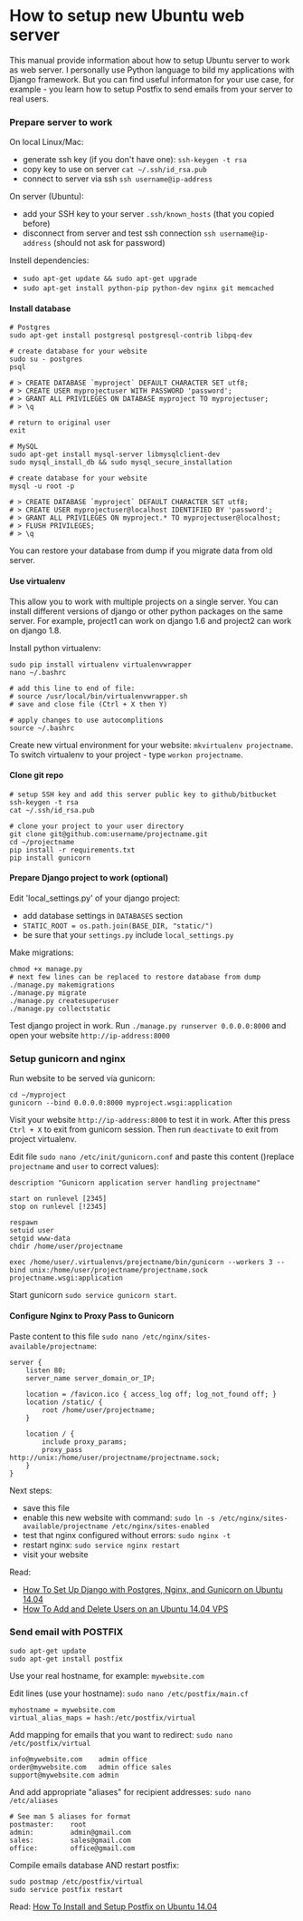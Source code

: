 # How to setup new Ubuntu web server

This manual provide information about how to setup Ubuntu server to work as web server. I personally use Python language to bild my applications with Django framework. But you can find useful informaton for your use case, for example - you learn how to setup Postfix to send emails from your server to real users.


### Prepare server to work

On local Linux/Mac:
 * generate ssh key (if you don't have one): `ssh-keygen -t rsa`
 * copy key to use on server `cat ~/.ssh/id_rsa.pub`
 * connect to server via ssh `ssh username@ip-address`

On server (Ubuntu):
 * add your SSH key to your server `.ssh/known_hosts` (that you copied before)
 * disconnect from server and test ssh connection `ssh username@ip-address` (should not ask for password)

Instell dependencies:
 * `sudo apt-get update && sudo apt-get upgrade`
 * `sudo apt-get install python-pip python-dev nginx git memcached`

#### Install database

```
# Postgres
sudo apt-get install postgresql postgresql-contrib libpq-dev

# create database for your website
sudo su - postgres
psql

# > CREATE DATABASE `myproject` DEFAULT CHARACTER SET utf8;
# > CREATE USER myprojectuser WITH PASSWORD 'password';
# > GRANT ALL PRIVILEGES ON DATABASE myproject TO myprojectuser;
# > \q

# return to original user
exit
```

```
# MySQL
sudo apt-get install mysql-server libmysqlclient-dev
sudo mysql_install_db && sudo mysql_secure_installation

# create database for your website
mysql -u root -p

# > CREATE DATABASE `myproject` DEFAULT CHARACTER SET utf8;
# > CREATE USER myprojectuser@localhost IDENTIFIED BY 'password';
# > GRANT ALL PRIVILEGES ON myproject.* TO myprojectuser@localhost;
# > FLUSH PRIVILEGES;
# > \q
```

You can restore your database from dump if you migrate data from old server.

#### Use virtualenv

This allow you to work with multiple projects on a single server. You can install different versions of django or other python packages on the same server. For example, project1 can work on django 1.6 and project2 can work on django 1.8.

Install python virtualenv:

```
sudo pip install virtualenv virtualenvwrapper
nano ~/.bashrc

# add this line to end of file:
# source /usr/local/bin/virtualenvwrapper.sh
# save and close file (Ctrl + X then Y)

# apply changes to use autocomplitions
source ~/.bashrc
```

Create new virtual environment for your website: `mkvirtualenv projectname`. To switch virtualenv to your project - type `workon projectname`.

#### Clone git repo

```
# setup SSH key and add this server public key to github/bitbucket
ssh-keygen -t rsa
cat ~/.ssh/id_rsa.pub
```

```
# clone your project to your user directory
git clone git@github.com:username/projectname.git
cd ~/projectname
pip install -r requirements.txt
pip install gunicorn
```

#### Prepare Django project to work (optional)

Edit 'local_settings.py' of your django project:
 * add database settings in `DATABASES` section
 * `STATIC_ROOT = os.path.join(BASE_DIR, "static/")`
 * be sure that your `settings.py` include `local_settings.py`

Make migrations:
```
chmod +x manage.py
# next few lines can be replaced to restore database from dump
./manage.py makemigrations
./manage.py migrate
./manage.py createsuperuser
./manage.py collectstatic
```

Test django project in work. Run `./manage.py runserver 0.0.0.0:8000` and open your website `http://ip-address:8000`


### Setup gunicorn and nginx

Run website to be served via gunicorn:

```
cd ~/myproject
gunicorn --bind 0.0.0.0:8000 myproject.wsgi:application
```

Visit your website `http://ip-address:8000` to test it in work. After this press `Ctrl + X` to exit from gunicorn session. Then run `deactivate` to exit from project virtualenv.

Edit file `sudo nano /etc/init/gunicorn.conf` and paste this content ()replace `projectname` and `user` to correct values):
```
description "Gunicorn application server handling projectname"

start on runlevel [2345]
stop on runlevel [!2345]

respawn
setuid user
setgid www-data
chdir /home/user/projectname

exec /home/user/.virtualenvs/projectname/bin/gunicorn --workers 3 --bind unix:/home/user/projectname/projectname.sock projectname.wsgi:application
```

Start gunicorn `sudo service gunicorn start`.

#### Configure Nginx to Proxy Pass to Gunicorn

Paste content to this file `sudo nano /etc/nginx/sites-available/projectname`:
```
server {
    listen 80;
    server_name server_domain_or_IP;

    location = /favicon.ico { access_log off; log_not_found off; }
    location /static/ {
        root /home/user/projectname;
    }

    location / {
        include proxy_params;
        proxy_pass http://unix:/home/user/projectname/projectname.sock;
    }
}
```

Next steps:
 * save this file
 * enable this new website with command: `sudo ln -s /etc/nginx/sites-available/projectname /etc/nginx/sites-enabled`
 * test that nginx configured without errors: `sudo nginx -t`
 * restart nginx: `sudo service nginx restart`
 * visit your website


Read:
 * [How To Set Up Django with Postgres, Nginx, and Gunicorn on Ubuntu 14.04](https://www.digitalocean.com/community/tutorials/how-to-set-up-django-with-postgres-nginx-and-gunicorn-on-ubuntu-14-04)
 * [How To Add and Delete Users on an Ubuntu 14.04 VPS](https://www.digitalocean.com/community/tutorials/how-to-add-and-delete-users-on-an-ubuntu-14-04-vps)


### Send email with POSTFIX

```shell
sudo apt-get update
sudo apt-get install postfix
```

Use your real hostname, for example: `mywebsite.com`

Edit lines (use your hostname): `sudo nano /etc/postfix/main.cf`

```
myhostname = mywebsite.com
virtual_alias_maps = hash:/etc/postfix/virtual
```

Add mapping for emails that you want to redirect: `sudo nano /etc/postfix/virtual`

```
info@mywebsite.com    admin office
order@mywebsite.com   admin office sales
support@mywebsite.com admin
```

And add appropriate "aliases" for recipient addresses: `sudo nano /etc/aliases`

```
# See man 5 aliases for format
postmaster:    root
admin:         admin@gmail.com
sales:         sales@gmail.com
office:        office@gmail.com
```

Compile emails database AND restart postfix:

```shell
sudo postmap /etc/postfix/virtual
sudo service postfix restart
```

Read: [How To Install and Setup Postfix on Ubuntu 14.04](https://www.digitalocean.com/community/tutorials/how-to-install-and-setup-postfix-on-ubuntu-14-04)
